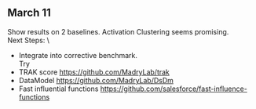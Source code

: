 ## March 11
Show results on 2 baselines. Activation Clustering seems promising. \
Next Steps: \
- Integrate into corrective benchmark. \
Try 
- TRAK score https://github.com/MadryLab/trak
- DataModel https://github.com/MadryLab/DsDm
- Fast influential functions https://github.com/salesforce/fast-influence-functions 
